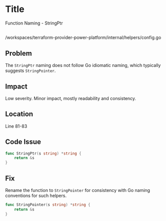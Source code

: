 # Title 

Function Naming - StringPtr

##

/workspaces/terraform-provider-power-platform/internal/helpers/config.go

## Problem

The `StringPtr` naming does not follow Go idiomatic naming, which typically suggests `StringPointer`.

## Impact

Low severity. Minor impact, mostly readability and consistency.

## Location

Line 81-83

## Code Issue

```go
func StringPtr(s string) *string {
	return &s
}
```

## Fix

Rename the function to `StringPointer` for consistency with Go naming conventions for such helpers.

```go
func StringPointer(s string) *string {
	return &s
}
```
